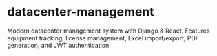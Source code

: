 # datacenter-management
Modern datacenter management system with Django &amp; React. Features equipment tracking, license management, Excel import/export, PDF generation, and JWT authentication.
